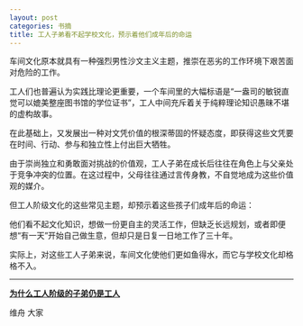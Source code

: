 ```yaml
---
layout: post
categories: 书摘
title: 工人子弟看不起学校文化，预示着他们成年后的命运
---
```


车间文化原本就具有一种强烈男性沙文主义主题，推崇在恶劣的工作环境下艰苦面对危险的工作。

工人们也普遍认为实践比理论更重要，一个车间里的大幅标语是“一盎司的敏锐直觉可以媲美整座图书馆的学位证书”，工人中间充斥着关于纯粹理论知识愚昧不堪的虚构故事。

在此基础上，又发展出一种对文凭价值的根深蒂固的怀疑态度，即获得这些文凭要在时间、行动、参与和独立性上付出巨大牺牲。

由于崇尚独立和勇敢面对挑战的价值观，工人子弟在成长后往往在角色上与父亲处于竞争冲突的位置。在这过程中，父母往往通过言传身教，不自觉地成为这些价值观的媒介。

但工人阶级文化的这些常见主题，却预示着这些孩子们成年后的命运：

他们看不起文化知识，想做一份更自主的灵活工作，但缺乏长远规划，或者即便想“有一天”开始自己做生意，但却只是日复一日地工作了三十年。

实际上，对这些工人子弟来说，车间文化使他们更如鱼得水，而它与学校文化却格格不入。

---

**[为什么工人阶级的子弟仍是工人](https://mp.weixin.qq.com/s/unWVveNz0QuEpzRhaDpAww)**

维舟 大家